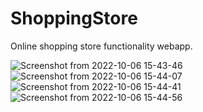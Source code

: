 # ShoppingStore

Online shopping store functionality webapp.

![Screenshot from 2022-10-06 15-43-46](https://user-images.githubusercontent.com/62374784/194288046-f5ae8a36-4b6e-42c6-92f0-960c1cf41036.png)
![Screenshot from 2022-10-06 15-44-07](https://user-images.githubusercontent.com/62374784/194288073-0bf17ecc-70da-4093-bf2a-b9e28cff443f.png)
![Screenshot from 2022-10-06 15-44-41](https://user-images.githubusercontent.com/62374784/194288082-b3498fec-2e95-4a92-aa6c-054efa3d60dd.png)
![Screenshot from 2022-10-06 15-44-56](https://user-images.githubusercontent.com/62374784/194288097-0b97b7ae-dac8-4214-8d80-1eee44f370c9.png)
